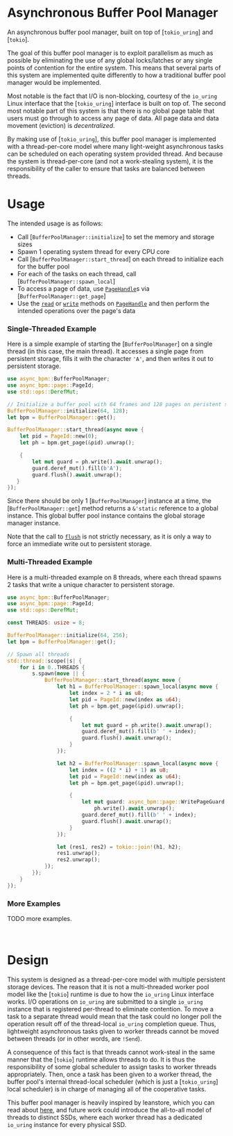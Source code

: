 # Asynchronous Buffer Pool Manager

An asynchronous buffer pool manager, built on top of [`tokio_uring`] and [`tokio`].

The goal of this buffer pool manager is to exploit parallelism as much as possible by eliminating
the use of any global locks/latches or any single points of contention for the entire system. This
means that several parts of this system are implemented quite differently to how a traditional
buffer pool manager would be implemented.

Most notable is the fact that I/O is non-blocking, courtesy of the `io_uring` Linux interface that
the [`tokio_uring`] interface is built on top of. The second most notable part of this system is
that there is no global page table that users must go through to access any page of data. All page
data and data movement (eviction) is _decentralized_.

By making use of [`tokio_uring`], this buffer pool manager is implemented with a thread-per-core
model where many light-weight asynchronous tasks can be scheduled on each operating system provided
thread. And because the system is thread-per-core (and not a work-stealing system), it is the
responsibility of the caller to ensure that tasks are balanced between threads.

# Usage

The intended usage is as follows:

- Call [`BufferPoolManager::initialize`] to set the memory and storage sizes
- Spawn 1 operating system thread for every CPU core
- Call [`BufferPoolManager::start_thread`] on each thread to initialize each for the buffer pool
- For each of the tasks on each thread, call [`BufferPoolManager::spawn_local`]
- To access a page of data, use [`PageHandle`](crate::page::PageHandle)s via
  [`BufferPoolManager::get_page`]
- Use the [`read`](crate::page::PageHandle::read) or [`write`](crate::page::PageHandle::write)
  methods on [`PageHandle`](crate::page::PageHandle) and then perform the intended operations over the
  page's data

### Single-Threaded Example

Here is a simple example of starting the [`BufferPoolManager`] on a single thread (in this case,
the main thread). It accesses a single page from persistent storage, fills it with the character
`'A'`, and then writes it out to persistent storage.

```rust
use async_bpm::BufferPoolManager;
use async_bpm::page::PageId;
use std::ops::DerefMut;

// Initialize a buffer pool with 64 frames and 128 pages on peristent storage.
BufferPoolManager::initialize(64, 128);
let bpm = BufferPoolManager::get();

BufferPoolManager::start_thread(async move {
    let pid = PageId::new(0);
    let ph = bpm.get_page(&pid).unwrap();

    {
        let mut guard = ph.write().await.unwrap();
        guard.deref_mut().fill(b'A');
        guard.flush().await.unwrap();
   }
});
```

Since there should be only 1 [`BufferPoolManager`] instance at a time, the
[`BufferPoolManager::get`] method returns a `&'static` reference to a global instance. This
global buffer pool instance contains the global storage manager instance.

Note that the call to [`flush`](crate::page::WritePageGuard::flush) is not strictly
necessary, as it is only a way to force an immediate write out to persistent storage.

### Multi-Threaded Example

Here is a multi-threaded example on 8 threads, where each thread spawns 2 tasks that write a
unique character to persistent storage.

```rust
use async_bpm::BufferPoolManager;
use async_bpm::page::PageId;
use std::ops::DerefMut;

const THREADS: usize = 8;

BufferPoolManager::initialize(64, 256);
let bpm = BufferPoolManager::get();

// Spawn all threads
std::thread::scope(|s| {
    for i in 0..THREADS {
        s.spawn(move || {
            BufferPoolManager::start_thread(async move {
                let h1 = BufferPoolManager::spawn_local(async move {
                    let index = 2 * i as u8;
                    let pid = PageId::new(index as u64);
                    let ph = bpm.get_page(&pid).unwrap();

                    {
                        let mut guard = ph.write().await.unwrap();
                        guard.deref_mut().fill(b' ' + index);
                        guard.flush().await.unwrap();
                    }
                });

                let h2 = BufferPoolManager::spawn_local(async move {
                    let index = ((2 * i) + 1) as u8;
                    let pid = PageId::new(index as u64);
                    let ph = bpm.get_page(&pid).unwrap();

                    {
                        let mut guard: async_bpm::page::WritePageGuard =
                            ph.write().await.unwrap();
                        guard.deref_mut().fill(b' ' + index);
                        guard.flush().await.unwrap();
                    }
                });

                let (res1, res2) = tokio::join!(h1, h2);
                res1.unwrap();
                res2.unwrap();
            });
        });
    }
});
```

### More Examples

TODO more examples.

<br>

# Design

This system is designed as a thread-per-core model with multiple persistent storage devices. The
reason that it is not a multi-threaded worker pool model like the [`tokio`] runtime is due to how
the `io_uring` Linux interface works. I/O operations on `io_uring` are submitted to a single
`io_uring` instance that is registered per-thread to eliminate contention. To move a task to a
separate thread would mean that the task could no longer poll the operation result off of the
thread-local `io_uring` completion queue. Thus, lightweight asynchronous tasks given to worker
threads cannot be moved between threads (or in other words, are `!Send`).

A consequence of this fact is that threads cannot work-steal in the same manner that the [`tokio`]
runtime allows threads to do. It is thus the responsibility of some global scheduler to assign tasks
to worker threads appropriately. Then, once a task has been given to a worker thread, the buffer
pool's internal thread-local scheduler (which is just a [`tokio_uring`] local scheduler) is in
charge of managing all of the cooperative tasks.

This buffer pool manager is heavily inspired by leanstore, which you can read about
[here](https://www.vldb.org/pvldb/vol16/p2090-haas.pdf), and future work could introduce the
all-to-all model of threads to distinct SSDs, where each worker thread has a dedicated `io_uring`
instance for every physical SSD.
